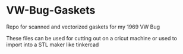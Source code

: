 # VW-Bug-Gaskets
Repo for scanned and vectorized gaskets for my 1969 VW Bug

These files can be used for cutting out on a cricut machine or used to import into a STL maker like tinkercad
